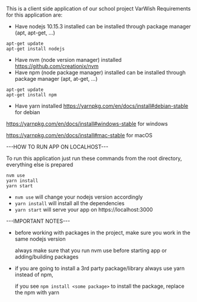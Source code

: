 This is a client side application of our school project VarWish
Requirements for this application are: 
* Have nodejs 10.15.3 installed
can be installed through package manager (apt, apt-get, ...)
```
apt-get update
apt-get install nodejs
```
* Have nvm (node version manager) installed
https://github.com/creationix/nvm
* Have npm (node package manager) installed
can be installed through package manager (apt, at-get, ...)
```
apt-get update
apt-get install npm
```
* Have yarn installed
https://yarnpkg.com/en/docs/install#debian-stable for debian

https://yarnpkg.com/en/docs/install#windows-stable for windows

https://yarnpkg.com/en/docs/install#mac-stable for macOS

---HOW TO RUN APP ON LOCALHOST---

To run this application just run these commands from the root directory, everything else is prepared

```
nvm use
yarn install
yarn start
```

* `nvm use` will change your nodejs version accordingly
* `yarn install` will install all the dependencies
* `yarn start` will serve your app on https://localhost:3000

---IMPORTANT NOTES---
* before working with packages in the project, make sure you work in the same nodejs version

  always make sure that you run nvm use before starting app or adding/building packages
* if you are going to install a 3rd party package/library always use yarn instead of npm,

  if you see `npm install <some package>` to install the package, replace the npm with yarn
